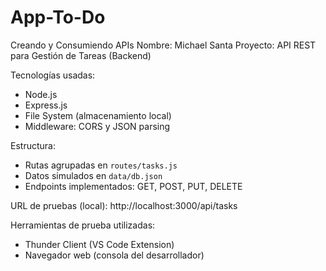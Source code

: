 # App-To-Do
Creando y Consumiendo APIs
Nombre: Michael Santa
Proyecto: API REST para Gestión de Tareas (Backend)

Tecnologías usadas:
- Node.js
- Express.js
- File System (almacenamiento local)
- Middleware: CORS y JSON parsing

Estructura:
- Rutas agrupadas en `routes/tasks.js`
- Datos simulados en `data/db.json`
- Endpoints implementados: GET, POST, PUT, DELETE

URL de pruebas (local):
http://localhost:3000/api/tasks

Herramientas de prueba utilizadas:
- Thunder Client (VS Code Extension)
- Navegador web (consola del desarrollador)
